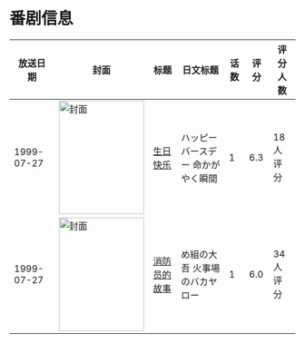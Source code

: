 # 番剧信息

|放送日期|封面|标题|日文标题|话数|评分|评分人数|
|---|---|---|---|---|---|---|
|1999-07-27|<img src="//lain.bgm.tv/pic/cover/c/7e/f6/49483_6n6KH.jpg" alt="封面" style="width:150px;height:200px;object-fit:cover;">|[生日快乐](https://bangumi.tv/subject/49483)|ハッピーバースデー 命かがやく瞬間|1|6.3|18人评分|
|1999-07-27|<img src="//lain.bgm.tv/pic/cover/c/ca/6b/82524_z6DP9.jpg" alt="封面" style="width:150px;height:200px;object-fit:cover;">|[消防员的故事](https://bangumi.tv/subject/82524)|め組の大吾 火事場のバカヤロー|1|6.0|34人评分|
